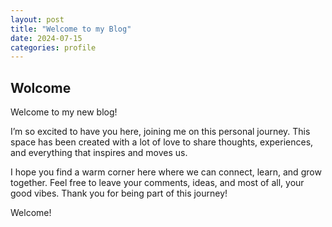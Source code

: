```yaml
---
layout: post
title: "Welcome to my Blog"
date: 2024-07-15
categories: profile
---
```


## Wolcome

Welcome to my new blog!

I’m so excited to have you here, joining me on this personal journey. This space has been created with a lot of love to share thoughts, experiences, and everything that inspires and moves us.

I hope you find a warm corner here where we can connect, learn, and grow together. Feel free to leave your comments, ideas, and most of all, your good vibes. Thank you for being part of this journey!

Welcome! 

